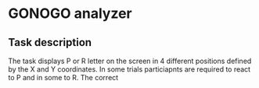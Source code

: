 # GONOGO analyzer

## Task description

The task displays P or R letter on the screen in 4 different positions defined by the X and Y coordinates. In some trials particiapnts are required to react to P and in some to R. The correct 